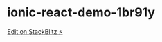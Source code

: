 # ionic-react-demo-1br91y

[Edit on StackBlitz ⚡️](https://stackblitz.com/edit/ionic-react-demo-1br91y)